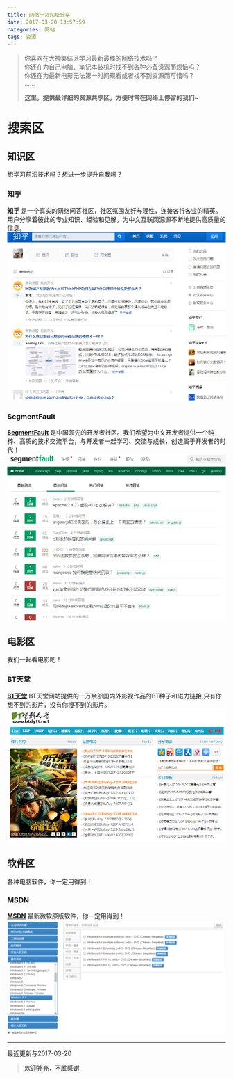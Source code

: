 ```yaml
---
title: 网络干货网址分享  
date: 2017-03-20 13:57:59  
categories: 网站   
tags: 资源
---
```


<blockquote class="blockquote-center">
你喜欢在大神集结区学习最新最棒的网络技术吗？<br/>你还在为自己电脑、笔记本装机时找不到各种必备资源而烦恼吗？<br/>你还在为最新电影无法第一时间观看或者找不到资源而可惜吗？<br/>......

__这里，提供最详细的资源共享区，方便时常在网络上停留的我们~__
</blockquote>
<!--more-->

# 搜索区

## 知识区

想学习前沿技术吗？想进一步提升自我吗？

### 知乎

__[知乎](https://www.zhihu.com/)__ 是一个真实的网络问答社区，社区氛围友好与理性，连接各行各业的精英。用户分享着彼此的专业知识、经验和见解，为中文互联网源源不断地提供高质量的信息。
![loading](https://github.com/woxiaofan/blogImgs/blob/master/zhihu.png?raw=true)

### SegmentFault

__[SegmentFault](https://segmentfault.com/)__ 是中国领先的开发者社区。我们希望为中文开发者提供一个纯粹、高质的技术交流平台，与开发者一起学习、交流与成长，创造属于开发者的时代！
![loading](https://github.com/woxiaofan/blogImgs/blob/master/segmentfault.png?raw=true)

## 电影区

我们一起看电影吧！

### BT天堂

__[BT天堂](http://www.btdytt.net/)__ BT天堂网站提供的一万余部国内外影视作品的BT种子和磁力链接,只有你想不到的影片，没有你搜不到的影片。
![loading](https://github.com/woxiaofan/blogImgs/blob/master/BT.png?raw=true)

## 软件区

各种电脑软件，你一定用得到！

### MSDN

__[MSDN](http://itellyou.cn/)__ 最新微软原版软件，你一定用得到！
![loading](https://github.com/woxiaofan/blogImgs/blob/master/itellyou.png?raw=true)

___

<div class="time_updated">最近更新与2017-03-20</div>

> __欢迎补充，不胜感谢__
